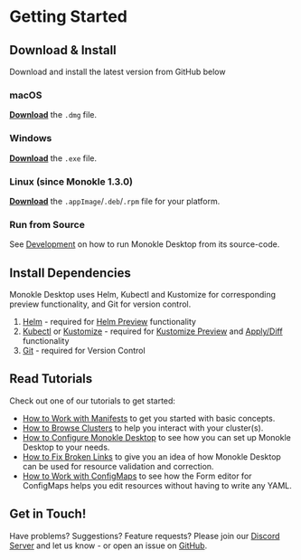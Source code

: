 # Getting Started

## **Download & Install**

Download and install the latest version from GitHub below

### **macOS**

[**Download**](https://github.com/kubeshop/monokle/releases/latest) the `.dmg` file.

### **Windows**

[**Download**](https://github.com/kubeshop/monokle/releases/latest) the `.exe` file.

### **Linux (since Monokle 1.3.0)**

[**Download**](https://github.com/kubeshop/monokle/releases/latest) the `.appImage`/`.deb`/`.rpm` file for your platform.


### **Run from Source**

See [Development](development.md) on how to run Monokle Desktop from its source-code.

## **Install Dependencies**


Monokle Desktop uses Helm, Kubectl and Kustomize for corresponding preview functionality, and Git for version control.

1. [Helm](https://helm.sh/docs/intro/install/) - required for [Helm Preview](./helm.md#helm-preview) functionality
2. [Kubectl](https://kubernetes.io/docs/tasks/tools/) or [Kustomize](https://kustomize.io) - required for [Kustomize Preview](./kustomize.md#kustomize-preview) and [Apply/Diff](./apply-and-diff.md) functionality
3. [Git](https://git-scm.com/) - required for Version Control


## **Read Tutorials**


Check out one of our tutorials to get started:

- [How to Work with Manifests](tutorials/how-to-navigate-and-edit-manifests.md) to get you started with basic concepts.
- [How to Browse Clusters](tutorials/how-to-browse-clusters.md) to help you interact with your cluster(s).
- [How to Configure Monokle Desktop](tutorials/how-to-configure-monokle.md) to see how you can set up Monokle Desktop to your needs.
- [How to Fix Broken Links](tutorials/how-to-fix-broken-links.md) to give you an idea of how Monokle Desktop can be used for resource validation and correction.
- [How to Work with ConfigMaps](tutorials/how-to-create-and-edit-configmap.md) to see how the Form editor for ConfigMaps helps you edit resources without having to write any YAML.


## **Get in Touch!**

Have problems? Suggestions? Feature requests? Please join our [Discord Server](https://discord.com/invite/6zupCZFQbe) and let us know - or
open an issue on [GitHub](https://github.com/kubeshop/monokle/issues/new/choose).


